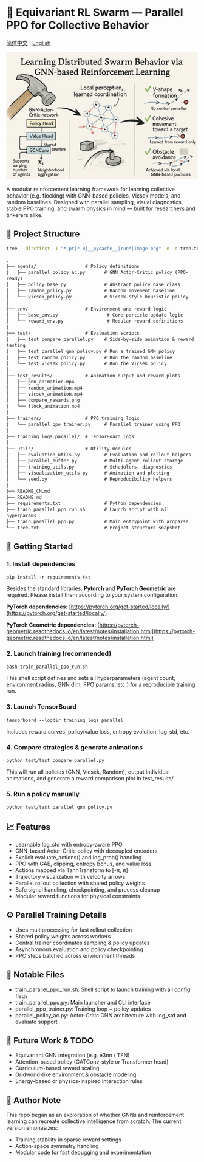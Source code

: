 # **🧠 Equivariant RL Swarm — Parallel PPO for Collective Behavior**
[简体中文](README_CN.md) | [English](README.md)

![image](./image.png)

A modular reinforcement learning framework for learning collective behavior (e.g. flocking) with GNN-based policies, Vicsek models, and random baselines. Designed with parallel sampling, visual diagnostics, stable PPO training, and swarm physics in mind — built for researchers and tinkerers alike.


## **📁 Project Structure**

```zsh
tree --dirsfirst -I "*.pt|*.0|__pycache__|run*|image.png" -n -o tree.txt
```

```
.
├── agents/                  # Policy definitions
│   ├── parallel_policy_ac.py       # GNN Actor-Critic policy (PPO-ready)
│   ├── policy_base.py              # Abstract policy base class
│   ├── random_policy.py            # Random movement baseline
│   └── vicsek_policy.py            # Vicsek-style heuristic policy
│
├── env/                     # Environment and reward logic
│   ├── base_env.py                  # Core particle update logic
│   └── reward_env.py                # Modular reward definitions
│
├── test/                    # Evaluation scripts
│   ├── test_compare_parallel.py    # Side-by-side animation & reward testing
│   ├── test_parallel_gnn_policy.py # Run a trained GNN policy
│   ├── test_random_policy.py       # Run the random baseline
│   └── test_vicsek_policy.py       # Run the Vicsek policy
│
├── test_results/            # Animation output and reward plots
│   ├── gnn_animation.mp4
│   ├── random_animation.mp4
│   ├── vicsek_animation.mp4
│   ├── compare_rewards.png
│   └── flock_animation.mp4
│
├── trainers/                # PPO training logic
│   └── parallel_ppo_trainer.py     # Parallel trainer using PPO
│
├── training_logs_parallel/  # TensorBoard logs
│
├── utils/                   # Utility modules
│   ├── evaluation_utils.py         # Evaluation and rollout helpers
│   ├── parallel_buffer.py          # Multi-agent rollout storage
│   ├── training_utils.py           # Schedulers, diagnostics
│   ├── visualization_utils.py      # Animation and plotting
│   └── seed.py                     # Reproducibility helpers
│
├── README_CN.md
├── README.md
├── requirements.txt                # Python dependencies
├── train_parallel_ppo_run.sh       # Launch script with all hyperparams
├── train_parallel_ppo.py           # Main entrypoint with argparse
└── tree.txt                        # Project structure snapshot
```



## **🚀 Getting Started**

### **1. Install dependencies**

```
pip install -r requirements.txt
```

Besides the standard libraries, **Pytorch** and **PyTorch Geometric** are required. Please install them according to your system configuration. 

**PyTorch dependencies:** [https://pytorch.org/get-started/locally/](https://pytorch.org/get-started/locally/)

**PyTorch Geometric dependencies:** [https://pytorch-geometric.readthedocs.io/en/latest/notes/installation.html](https://pytorch-geometric.readthedocs.io/en/latest/notes/installation.html)

### **2. Launch training (recommended)**

```
bash train_parallel_ppo_run.sh
```

This shell script defines and sets all hyperparameters (agent count, environment radius, GNN dim, PPO params, etc.) for a reproducible training run.

### **3. Launch TensorBoard**

```
tensorboard --logdir training_logs_parallel
```

Includes reward curves, policy/value loss, entropy evolution, log_std, etc.

### **4. Compare strategies & generate animations**

```
python test/test_compare_parallel.py
```

This will run all policies (GNN, Vicsek, Random), output individual animations, and generate a reward comparison plot in test_results/.

### **5. Run a policy manually**

```
python test/test_parallel_gnn_policy.py
```



## **📈 Features**

- Learnable log_std with entropy-aware PPO
- GNN-based Actor-Critic policy with decoupled encoders
- Explicit evaluate_actions() and log_prob() handling
- PPO with GAE, clipping, entropy bonus, and value loss
- Actions mapped via TanhTransform to [-π, π]
- Trajectory visualization with velocity arrows
- Parallel rollout collection with shared policy weights
- Safe signal handling, checkpointing, and process cleanup
- Modular reward functions for physical constraints



## **⚙️ Parallel Training Details**

- Uses multiprocessing for fast rollout collection
- Shared policy weights across workers
- Central trainer coordinates sampling & policy updates
- Asynchronous evaluation and policy checkpointing
- PPO steps batched across environment threads



## **📄 Notable Files**

- train_parallel_ppo_run.sh: Shell script to launch training with all config flags
- train_parallel_ppo.py: Main launcher and CLI interface
- parallel_ppo_trainer.py: Training loop + policy updates
- parallel_policy_ac.py: Actor-Critic GNN architecture with log_std and evaluate support



## **🧪 Future Work & TODO**

- Equivariant GNN integration (e.g. e3nn / TFN)
- Attention-based policy (GATConv-style or Transformer head)
- Curriculum-based reward scaling
- Gridworld-like environment & obstacle modeling
- Energy-based or physics-inspired interaction rules



## **🧠 Author Note**

This repo began as an exploration of whether GNNs and reinforcement learning can recreate collective intelligence from scratch. The current version emphasizes:

- Training stability in sparse reward settings
- Action-space symmetry handling
- Modular code for fast debugging and experimentation